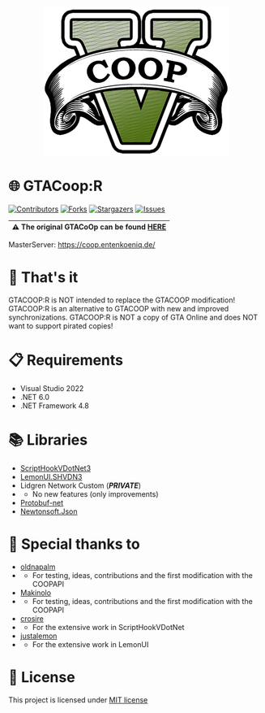 <p align="center">
  <img src="Images/LOGO.png?raw=true" alt="GTACoop:R Image"/>
</p>

# 🌐 GTACoop:R
[![Contributors][contributors-shield]][contributors-url]
[![Forks][forks-shield]][forks-url]
[![Stargazers][stars-shield]][stars-url]
[![Issues][issues-shield]][issues-url]

| ⚠️ The original GTACoOp can be found [HERE](https://gtacoop.com/) |
| --- |

MasterServer: https://coop.entenkoeniq.de/

# 🧠 That's it
GTACOOP:R is NOT intended to replace the GTACOOP modification! GTACOOP:R is an alternative to GTACOOP with new and improved synchronizations. GTACOOP:R is NOT a copy of GTA Online and does NOT want to support pirated copies!

# 📋 Requirements
- Visual Studio 2022
- .NET 6.0
- .NET Framework 4.8

# 📚 Libraries
- [ScriptHookVDotNet3](https://github.com/crosire/scripthookvdotnet/commit/ca82751b7cc8bdf2203d361b27fe0d1aa895eb55)
- [LemonUI.SHVDN3](https://github.com/justalemon/LemonUI/commit/b570dc70e9241b45ae4c53ec7bb69efa3636f79d)
- Lidgren Network Custom (***PRIVATE***)
- - No new features (only improvements)
- [Protobuf-net](https://www.nuget.org/packages/protobuf-net/2.4.6)
- [Newtonsoft.Json](https://www.nuget.org/packages/Newtonsoft.Json/13.0.1)

# 🦆 Special thanks to
- [oldnapalm](https://github.com/oldnapalm)
- - For testing, ideas, contributions and the first modification with the COOPAPI
- [Makinolo](https://github.com/Makinolo)
- - For testing, ideas, contributions and the first modification with the COOPAPI
- [crosire](https://github.com/crosire)
- - For the extensive work in ScriptHookVDotNet
- [justalemon](https://github.com/justalemon)
- - For the extensive work in LemonUI

# 📝 License
This project is licensed under [MIT license](https://github.com/GTACoop-R/GTACoop-R/blob/main/LICENSE)

[contributors-shield]: https://img.shields.io/github/contributors/GTACoop-R/GTACoop-R.svg?style=for-the-badge
[contributors-url]: https://github.com/GTACoop-R/GTACoop-R/graphs/contributors
[forks-shield]: https://img.shields.io/github/forks/GTACoop-R/GTACoop-R.svg?style=for-the-badge
[forks-url]: https://github.com/GTACoop-R/GTACoop-R/network/members
[stars-shield]: https://img.shields.io/github/stars/GTACoop-R/GTACoop-R.svg?style=for-the-badge
[stars-url]: https://github.com/GTACoop-R/GTACoop-R/stargazers
[issues-shield]: https://img.shields.io/github/issues/GTACoop-R/GTACoop-R.svg?style=for-the-badge
[issues-url]: https://github.com/GTACoop-R/GTACoop-R/issues

